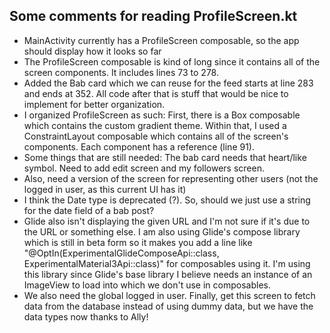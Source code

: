 
Some comments for reading ProfileScreen.kt
-----------------------------------------

- MainActivity currently has a ProfileScreen composable, so the app should display how it looks so far
- The ProfileScreen composable is kind of long since it contains all of the screen components. It includes lines 73 to 278.
- Added the Bab card which we can reuse for the feed starts at line 283 and ends at 352. All code after that is stuff that would be nice to implement for better organization.
- I organized ProfileScreen as such: First, there is a Box composable which contains the custom gradient theme. Within that, I used a ConstraintLayout composable which contains all of the screen's components. Each component has a reference (line 91).
- Some things that are still needed: The bab card needs that heart/like symbol. Need to add edit screen and my followers screen.
- Also, need a version of the screen for representing other users (not the logged in user, as this current UI has it)
- I think the Date type is deprecated (?). So, should we just use a string for the date field of a bab post?
- Glide also isn't displaying the given URL and I'm not sure if it's due to the URL or something else. I am also using Glide's compose library which is still in beta form so it makes you add a line like "@OptIn(ExperimentalGlideComposeApi::class, ExperimentalMaterial3Api::class)" for composables using it. I'm using this library since Glide's base library I believe needs an instance of an ImageView to load into which we don't use in composables.
- We also need the global logged in user. Finally, get this screen to fetch data from the database instead of using dummy data, but we have the data types now thanks to Ally!
